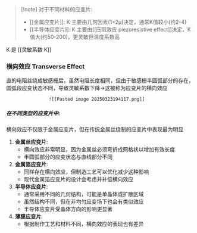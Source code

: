 
>[!note] 对于不同材料的应变片:
>- [[金属应变片]]: 
>	K 主要由几何因素(1+2μ)决定，通常K值较小(约2-4)
>- [[半导体应变片]]: 
>	K 主要由[[压阻效应 piezoresistive effect]]决定，K值大(约50-200)，更灵敏但温度系数高

K 是 [[灵敏系数 K]]

### 横向效应 Transverse Effect

直的电阻丝绕成敏感栅后，虽然电阻长度相同，但由于敏感栅半圆弧部分的存在，圆弧段应变状态不同，导致灵敏系数下降→这被称为应变片的横向效应

					![[Pasted image 20250323194117.png]]


##### 在不同类型的应变片中:
横向效应不仅限于金属应变片，但在传统金属丝绕制的应变片中表现最为明显

1. **金属丝应变片**:
    - 横向效应非常明显，因为金属丝必须弯折成网格状以增加有效长度
    - 半圆弧部分的应变状态与直线部分不同
2. **金属箔应变片**:
    - 同样存在横向效应，但制造工艺可以优化减少这种影响
    - 现代金属箔应变片的设计会考虑并补偿横向效应
3. **半导体应变片**:
    - 通常采用不同的几何结构，可能是单晶体或扩散区域
    - 虽然结构不同，但在非均匀应变场下也会有类似效应
    - 半导体应变片受晶体方向的影响更显著
4. **薄膜应变片**:
    - 根据制作工艺和材料不同，横向效应的表现也有差异